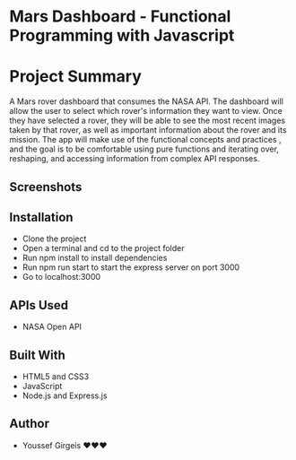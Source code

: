 # Mars Dashboard - Functional Programming with Javascript

# Project Summary

A Mars rover dashboard that consumes the NASA API. The dashboard will allow the user to select which rover's information they want to view. Once they have selected a rover, they will be able to see the most recent images taken by that rover, as well as important information about the rover and its mission. The app will make use of the functional concepts and practices , and the goal is to be comfortable using pure functions and iterating over, reshaping, and accessing information from complex API responses.

## Screenshots

## Installation

- Clone the project
- Open a terminal and cd to the project folder
- Run npm install to install dependencies
- Run npm run start to start the express server on port 3000
- Go to localhost:3000

## APIs Used

- NASA Open API

## Built With

- HTML5 and CSS3
- JavaScript
- Node.js and Express.js

## Author

- Youssef Girgeis ❤❤❤
